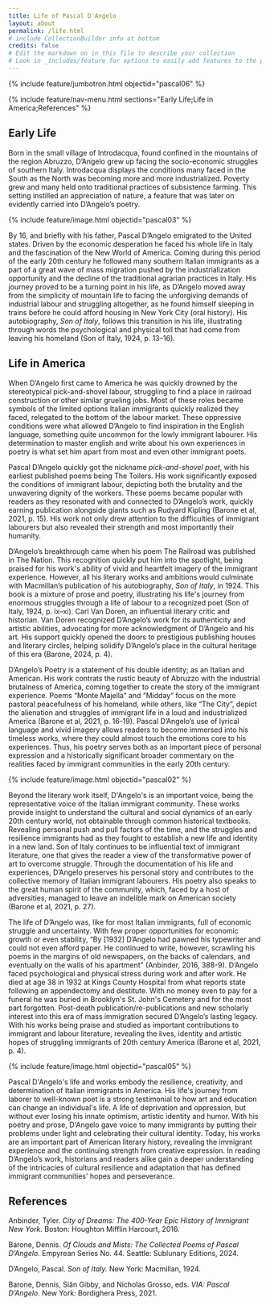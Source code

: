 ```yaml
---
title: Life of Pascal D'Angelo
layout: about
permalink: /life.html
# include CollectionBuilder info at bottom
credits: false
# Edit the markdown on in this file to describe your collection
# Look in _includes/feature for options to easily add features to the page
---
```


{% include feature/jumbotron.html objectid="pascal06" %}

{% include feature/nav-menu.html sections="Early Life;Life in America;References" %}

## Early Life

Born in the small village of Introdacqua, found confined in the mountains of the region Abruzzo, D’Angelo grew up facing the socio-economic struggles of southern Italy. Introdacqua displays the conditions many faced in the South as the North was becoming more and more industrialized. Poverty grew and many held onto traditional practices of subsistence farming. This setting instilled an appreciation of nature, a feature that was later on evidently carried into D’Angelo’s poetry.

{% include feature/image.html objectid="pascal03" %}

By 16, and briefly with his father, Pascal D’Angelo emigrated to the United states. Driven by the economic desperation he faced his whole life in Italy and the fascination of the New World of America. Coming during this period of the early 20th century he followed many southern Italian immigrants as a part of a great wave of mass migration pushed by the industrialization opportunity and the decline of the traditional agrarian practices in Italy. His journey proved to be a turning point in his life, as D’Angelo moved away from the simplicity of mountain life to facing the unforgiving demands of industrial labour and struggling altogether, as he found himself sleeping in trains before he could afford housing in New York City (oral history). His autobiography, *Son of Italy*, follows this transition in his life, illustrating through words the psychological and physical toll that had come from leaving his homeland (Son of Italy, 1924, p. 13–16).


## Life in America
When D’Angelo first came to America he was quickly drowned by the stereotypical pick-and-shovel labour, struggling to find a place in railroad construction or other similar grueling jobs. Most of these roles became symbols of the limited options Italian immigrants quickly realized they faced, relegated to the bottom of the labour market. These oppressive conditions were what allowed D’Angelo to find inspiration in the English language, something quite uncommon for the lowly immigrant labourer. His determination to master english and write about his own experiences in poetry is what set him apart from most and even other immigrant poets.

Pascal D’Angelo quickly got the nickname *pick-and-shovel poet*, with his earliest published poems being The Toilers. His work significantly exposed the conditions of immigrant labour, depicting both the brutality and the unwavering dignity of the workers. These poems became popular with readers as they resonated with and connected to D’Angelo’s work, quickly earning publication alongside giants such as Rudyard Kipling (Barone et al, 2021, p. 15). His work not only drew attention to the difficulties of immigrant labourers but also revealed their strength and most importantly their humanity.

D’Angelo’s breakthrough came when his poem The Railroad was published in The Nation. This recognition quickly put him into the spotlight, being praised for his work's ability of vivid and heartfelt imagery of the immigrant experience. However, all his literary works and ambitions would culminate with Macmillan’s publication of his autobiography, *Son of Italy*, in 1924. This book is a mixture of prose and poetry, illustrating his life's journey from enormous struggles through a life of labour to a recognized poet (Son of Italy, 1924, p. ix–xi). Carl Van Doren, an influential literary critic and historian. Van Doren recognized D’Angelo’s work for its authenticity and artistic abilities, advocating for more acknowledgment of D’Angelo and his art. His support quickly opened the doors to prestigious publishing houses and literary circles, helping solidify D’Angelo’s place in the cultural heritage of this era (Barone, 2024, p. 4).

D’Angelo’s Poetry is a statement of his double identity; as an Italian and American. His work contrats the rustic beauty of Abruzzo with the industrial brutalness of America, coming together to create the story of the immigrant experience. Poems “Monte Majella” and “Midday” focus on the more pastoral peacefulness of his homeland, while others, like “The City”, depict the alienation and struggles of immigrant life in a loud and industrialized America (Barone et al, 2021, p. 16-19). Pascal D’Angelo’s use of lyrical language and vivid imagery allows readers to become immersed into his timeless works, where they could almost touch the emotions core to his experiences. Thus, his poetry serves both as an important piece of personal expression and a historically significant broader commentary on the realities faced by immigrant communities in the early 20th century. 

{% include feature/image.html objectid="pascal02" %}

Beyond the literary work itself, D'Angelo's is an important voice, being the representative voice of the Italian immigrant community. These works provide insight to understand the cultural and social dynamics of an early 20th century world, not obtainable through common historical textbooks. Revealing personal push and pull factors of the time, and the struggles and resilience immigrants had as they fought to establish a new life and identity in a new land. Son of Italy continues to be influential text of immigrant literature, one that gives the reader a view of the transformative power of art to overcome struggle. Through the documentation of his life and experiences, D’Angelo preserves his personal story and contributes to the collective memory of Italian immigrant labourers. His poetry also speaks to the great human spirit of the community, which, faced by a host of adversities, managed to leave an indelible mark on American society (Barone et al, 2021, p. 27).

The life of D’Angelo was, like for most Italian immigrants, full of economic struggle and uncertainty. With few proper opportunities for economic growth or even stability, “By [1932] D’Angelo had pawned his typewriter and could not even afford paper. He continued to write, however, scrawling his poems in the margins of old newspapers, on the backs of calendars, and eventually on the walls of his apartment" (Anbinder, 2016, 388-9). D’Angelo faced psychological and physical stress during work and after work. He died at age 38 in 1932 at Kings County Hospital from what reports state following an appendectomy and destitute. With no money even to pay for a funeral he was buried in Brooklyn's St. John's Cemetery and for the most part forgotten. Post-death publication/re-publications and new scholarly interest into this era of mass immigration secured D’Angelo’s lasting legacy. With his works being praise and studied as important contributions to immigrant and labour literature, revealing the lives, identity and artistic hopes of struggling immigrants of 20th century America (Barone et al, 2021, p. 4).

{% include feature/image.html objectid="pascal05" %}

Pascal D'Angelo's life and works embody the resilience, creativity, and determination of Italian immigrants in America. His life's journey from laborer to well-known poet is a strong testimonial to how art and education can change an individual's life. A life of deprivation and oppression, but without ever losing his innate optimism, artistic identity and humor. With his poetry and prose, D'Angelo gave voice to many immigrants by putting their problems under light and celebrating their cultural identity. Today, his works are an important part of American literary history, revealing the immigrant experience and the continuing strength from creative expression. In reading D’Angelo’s work, historians and readers alike gain a deeper understanding of the intricacies of cultural resilience and adaptation that has defined immigrant communities' hopes and perseverance.



## References

Anbinder, Tyler. *City of Dreams: The 400-Year Epic History of Immigrant New York.* Boston: Houghton Mifflin Harcourt, 2016.

Barone, Dennis. *Of Clouds and Mists: The Collected Poems of Pascal D’Angelo.* Empyrean Series No. 44. Seattle: Sublunary Editions, 2024.

D’Angelo, Pascal. *Son of Italy.* New York: Macmillan, 1924.

Barone, Dennis, Siân Gibby, and Nicholas Grosso, eds. *VIA: Pascal D’Angelo*. New York: Bordighera Press, 2021.
